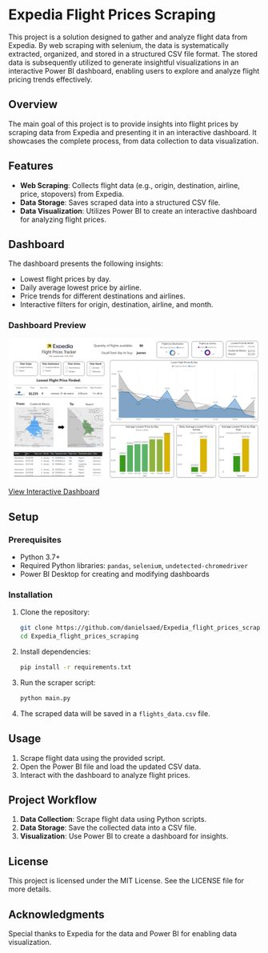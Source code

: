 # Expedia Flight Prices Scraping

This project is a solution designed to gather and analyze flight data from Expedia. By web scraping with selenium, the data is systematically extracted, organized, and stored in a structured CSV file format. The stored data is subsequently utilized to generate insightful visualizations in an interactive Power BI dashboard, enabling users to explore and analyze flight pricing trends effectively.

## Overview
The main goal of this project is to provide insights into flight prices by scraping data from Expedia and presenting it in an interactive dashboard. It showcases the complete process, from data collection to data visualization.

## Features
- **Web Scraping**: Collects flight data (e.g., origin, destination, airline, price, stopovers) from Expedia.
- **Data Storage**: Saves scraped data into a structured CSV file.
- **Data Visualization**: Utilizes Power BI to create an interactive dashboard for analyzing flight prices.

## Dashboard
The dashboard presents the following insights:
- Lowest flight prices by day.
- Daily average lowest price by airline.
- Price trends for different destinations and airlines.
- Interactive filters for origin, destination, airline, and month.

### Dashboard Preview
![Dashboard Screenshot](https://github.com/danielsaed/Expedia_flight_prices_scraping/blob/Development-using-undetected_chromedriver/.github/img/Expedia_flight_dasboard.png?raw=true)

[View Interactive Dashboard](https://app.powerbi.com/view?r=eyJrIjoiYjI4ZjI4MjEtNDcwNC00N2RiLWFjNjMtZGY2YTc1YmI3NGUyIiwidCI6IjZjMGMxMTZhLWJmOGItNDc4My04NjI3LTNjZTVmMDE0MjhlNCIsImMiOjR9)

## Setup
### Prerequisites
- Python 3.7+
- Required Python libraries: `pandas`, `selenium`, `undetected-chromedriver`
- Power BI Desktop for creating and modifying dashboards

### Installation
1. Clone the repository:
   ```bash
   git clone https://github.com/danielsaed/Expedia_flight_prices_scraping.git
   cd Expedia_flight_prices_scraping
   ```
2. Install dependencies:
   ```bash
   pip install -r requirements.txt
   ```
3. Run the scraper script:
   ```bash
   python main.py
   ```
4. The scraped data will be saved in a `flights_data.csv` file.

## Usage
1. Scrape flight data using the provided script.
2. Open the Power BI file and load the updated CSV data.
3. Interact with the dashboard to analyze flight prices.

## Project Workflow
1. **Data Collection**: Scrape flight data using Python scripts.
2. **Data Storage**: Save the collected data into a CSV file.
3. **Visualization**: Use Power BI to create a dashboard for insights.

## License
This project is licensed under the MIT License. See the LICENSE file for more details.

## Acknowledgments
Special thanks to Expedia for the data and Power BI for enabling data visualization.


